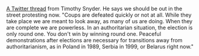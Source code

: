 <a href="https://twitter.com/TimothyDSnyder/status/1326319545427107840">A Twitter thread</a> from Timothy Snyder. He says we should be out in the street protesting now. "Coups are defeated quickly or not at all. While they take place we are meant to look away, as many of us are doing. When they are complete we are powerless. In an authoritarian situation, the election is only round one. You don't win by winning round one. Peaceful demonstrations after elections are necessary for transitions away from authoritarianism, as in Poland in 1989, Serbia in 1999, or Belarus right now." 
